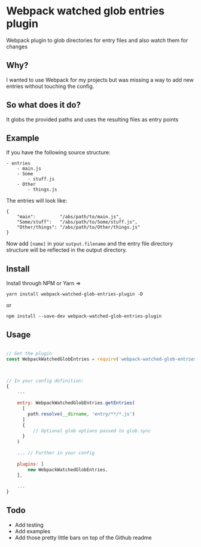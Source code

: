 # Webpack watched glob entries plugin
Webpack plugin to glob directories for entry files and also watch them for changes

## Why?
I wanted to use Webpack for my projects but was missing a way to add new entries without touching the config.


## So what does it do?
It globs the provided paths and uses the resulting files as entry points

## Example
If you have the following source structure:

```
- entries
    - main.js
    - Some
        - stuff.js
    - Other
        - things.js 
```

The entries will look like:
```
{
    "main":         "/abs/path/to/main.js",
    "Some/stuff":   "/abs/path/to/Some/stuff.js",
    "Other/things": "/abs/path/to/Other/things.js"
}
```

Now add `[name]` in your `output.filename` and the entry file directory structure will be reflected in the output directory.

## Install

Install through NPM or Yarn =>

`yarn install webpack-watched-glob-entries-plugin -D`

or

`npm install --save-dev webpack-watched-glob-entries-plugin` 


## Usage

```js

// Get the plugin
const WebpackWatchedGlobEntries = require('webpack-watched-glob-entries-plugin');


 
// In your config definition:
{
    ...
    
    entry: WebpackWatchedGlobEntries.getEntries(
      [
        path.resolve(__dirname, 'entry/**/*.js')
      ]
      {
          // Optional glob options passed to glob.sync
      }
    )
    
    ... // Further in your config
    
    plugins: [
        new WebpackWatchedGlobEntries,
    ],
    
    ...
}

```


## Todo

- Add testing
- Add examples
- Add those pretty little bars on top of the Github readme
